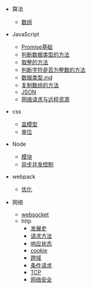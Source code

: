 <!-- - 设计模式
  - [装饰器模式](/README.md) -->
- 算法
  - [数组](/algorithm/数组.md)
  
- JavaScript
  - [Promise基础](/js/promise.md)
  - [判断数据类型的方法](/js/判断数据类型的方法.md)
  - [取整的方法](/js/js取整数的方法.md)
  - [判断字符是否为整数的方法](/js/js判断字符是否为整数的方法.md)
  - [数据类型.md](/js/数据类型.md)
  - [复制数组的方法](/js/复制数组的方法.md)
  - [JSON](/js/JSON.md)
  - [网络请求与远程资源](/js/网络请求与远程资源.md)
  
- css
  - [盒模型](/css/盒模型.md)
  - [单位](/css/单位.md)

- Node
  <!-- - [创建子进程方式](/docs/child_process.md) -->
  - [模块](/docs/module.md)
  - [异步并发控制](/node/asynchronous_concurrency.md)

- webpack
  - [优化](/webpack/优化.md)
  
- 网络
  - [websocket](/http/websocket.md)
  - http
    - [发展史](/http/http/HistoryOfDevelopment.md)
    - [请求方法](/http/http/method.md)
    - [响应状态](/http/http/status.md)
    - [cookie](/http/http/cookie.md)
    - [跨域](/http/http/CrossDomain.md)
    - [条件请求](/http/http/ConditionalRequest.md)
    - [TCP](/http/http/TCP.md)
    - [网络安全](/http/网络安全.md)
  <!-- - [https](/http/https.md) -->
  <!-- - [http2](/http/http2.md) -->
  <!-- - [http3](/http/http3.md) -->
  <!-- - [网络相关的面试题目](/http/网络相关的面试题目.md) -->
<!-- 
- 协议
  - [webSocket](/docs/webSocket.md) -->
